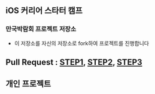 ## iOS 커리어 스타터 캠프

### 만국박람회 프로젝트 저장소

- 이 저장소를 자신의 저장소로 fork하여 프로젝트를 진행합니다

## Pull Request : [STEP1](https://github.com/yagom-academy/ios-exposition-universelle/pull/34), [STEP2](https://github.com/yagom-academy/ios-exposition-universelle/pull/59), [STEP3](https://github.com/yagom-academy/ios-exposition-universelle/pull/71)

## 개인 프로젝트
